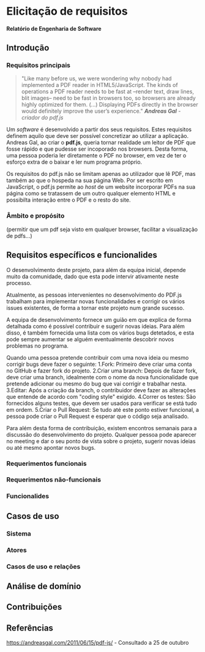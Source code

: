 # Elicitação de requisitos
#### Relatório de Engenharia de Software

## Introdução

### Requisitos principais

> "Like many before us, we were wondering why nobody had implemented a PDF reader in HTML5/JavaScript. The kinds of operations a PDF reader needs to be fast at –render text, draw lines, blit images– need to be fast in browsers too, so browsers are already highly optimized for them. (...) Displaying PDFs directly in the browser would definitely improve the user’s experience."
>_**Andreas Gal** - criador do pdf.js_

Um _software_ é desenvolvido a partir dos seus requisitos. Estes requisitos definem aquilo que deve ser possível concretizar ao utilizar a aplicação. Andreas Gal, ao criar o **pdf.js**, queria tornar realidade um leitor de PDF que fosse rápido e que pudesse ser incoporado nos browsers. Desta forma, uma pessoa poderia ler diretamente o PDF no browser, em vez de ter o esforço extra de o baixar e ler num programa próprio.

Os requisitos do pdf.js não se limitam apenas ao utilizador que lê PDF, mas também ao que o hospeda na sua página Web. Por ser escrito em JavaScript, o pdf.js permite ao *host* de um website incorporar PDFs na sua página como se tratassem de um outro qualquer elemento HTML e possibilta interação entre o PDF e o resto do site.

### Âmbito e propósito

(permitir que um pdf seja visto em qualquer browser, facilitar a visualização de pdfs...)

## Requisitos específicos e funcionalides
O desenvolvimento deste projeto, para além da equipa inicial, depende muito da comunidade, dado que esta pode intervir ativamente neste processo.

Atualmente, as pessoas intervenientes no desenvolvimento do PDF.js trabalham para implementar novas funcionalidades e corrigir os vários issues existentes, de forma a tornar este projeto num grande sucesso.

A equipa de desenvolvimento fornece um guião em que explica de forma detalhada como é possível contribuir e sugerir novas ideias. Para além disso, é também fornecida uma lista com os vários bugs detetados, e esta pode sempre aumentar se alguém eventualmente descobrir novos problemas no programa.

Quando uma pessoa pretende contribuir com uma nova ideia ou mesmo corrigir bugs deve fazer o seguinte:
    1.Fork: Primeiro deve criar uma conta no GitHub e fazer fork do projeto.
    2.Criar uma branch: Depois de fazer fork, deve criar uma branch, idealmente com o nome da nova funcionalidade que pretende adicionar ou mesmo do bug que vai corrigir e trabalhar nesta.
    3.Editar: Após a criação da branch, o contribuidor deve fazer as alterações que entende de acordo com "coding style" exigido.
    4.Correr os testes: São fornecidos alguns testes, que devem ser usados para verificar se está tudo em ordem.
    5.Criar o Pull Request: Se tudo até este ponto estiver funcional, a pessoa pode criar o Pull Request e esperar que o código seja analisado.

Para além desta forma de contribuição, existem encontros semanais para a discussão do desenvolvimento do projeto. Qualquer pessoa pode aparecer no meeting e dar o seu ponto de vista sobre o projeto, sugerir novas ideias ou até mesmo apontar novos bugs.



### Requerimentos funcionais

### Requerimentos não-funcionais

### Funcionalides

## Casos de uso

### Sistema

### Atores

### Casos de uso e relações

## Análise de domínio

## Contribuições

## Referências

https://andreasgal.com/2011/06/15/pdf-js/ - Consultado a 25 de outubro

